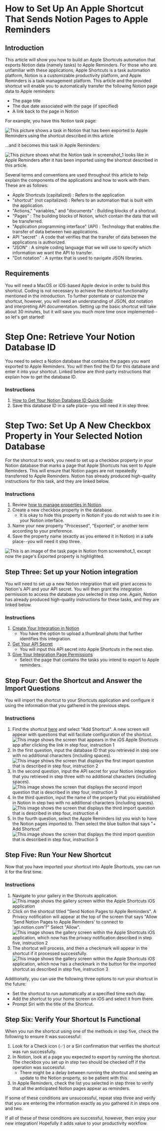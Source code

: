 # How to Set Up An Apple Shortcut That Sends Notion Pages to Apple Reminders 

## Introduction

This article will show you how to build an Apple Shortcuts automation that exports Notion data (namely tasks) to Apple Reminders. For those who are unfamiliar with these applications, Apple Shortcuts is a task automation platform, Notion is a customizable productivity platform, and Apple Reminders is a task management platform. This article and the provided shortcut will enable you to automatically transfer the following Notion page data to Apple reminders:

- The page title
- The due date associated with the page (if specified)
- A link back to the page in Notion

For example, you have this Notion task page:

![This picture shows a task in Notion that has been exported to Apple Reminders using the shortcut described in this article](Screenshot_1.jpg)

...and it becomes this task in Apple Reminders:

![This picture shows what the Notion task in screenshot_1 looks like in Apple Reminders after it has been imported using the shortcut described in this article.](Screenshot_2.png)

Several terms and conventions are used throughout this article to help explain the components of the applications and how to work with them. These are as follows:

- Apple Shortcuts (capitalized)
  : Refers to the application
- "shortcut" (not capitalized)
  : Refers to an automation that is built with the application. 
- "Actions," "variables," and "documents"
  : Building blocks of a shortcut.
- "Pages"
  : The building blocks of Notion, which contain the data that will be transferred.
- "Application programming interface" (API)
  : Technology that enables the transfer of data between two applications.
- API "secret"
  : A code that verifies that the transfer of data between the applications is authorized. 
- "JSON"
  : A simple coding language that we will use to specify which information we want the API to transfer.
- "Dot notation"
  : A syntax that is used to navigate JSON libraries.

## Requirements

You will need a MacOS or iOS-based Apple device in order to build this shortcut. Coding is not necessary to achieve the shortcut functionality mentioned in the introduction. To further potentiate or customize the shortcut, however, you will need an understanding of JSON, dot notation and interpreting API documentation. Setting up the basic shortcut will take about 30 minutes, but it will save you much more time once implemented--so let's get started! 

# Step One: Retrieve Your Notion Database ID

You need to select a Notion database that contains the pages you want exported to Apple Reminders. You will then find the ID for this database and enter it into your shortcut. Linked below are third-party instructions that explain how to get the database ID. 

### Instructions

1. [How to Get Your Notion Database ID Quick Guide](https://notiondemy.com/notion-database-id/) 
2. Save this database ID in a safe place--you will need it in step three.

# Step Two: Set Up A New Checkbox Property in Your Selected Notion Database 

For the shortcut to work, you need to set up a checkbox property in your Notion database that marks a page that Apple Shortcuts has sent to Apple Reminders. This will ensure that Notion pages are not repeatedly transferred to Apple Reminders. Notion has already produced high-quality instructions for this task, and they are linked below. 

### Instructions

1. Review [how to manage properties in Notion](https://www.notion.so/help/database-properties#managing-properties). 
2. Create a new checkbox property in the database.
    - It is okay to hide this property in Notion if you do not wish to see it in your Notion interface. 
3. Name your new property "Processed", "Exported", or another term according to your preference.  
4. Save the property name (exactly as you entered it in Notion) in a safe place--you will need it step three.

![This is an image of the task page in Notion from screenshot_1, except now the page's Exported property is highlighted.](Screenshot_3.jpg)

## Step Three: Set up your Notion integration

You will need to set up a new Notion integration that will grant access to Notion's API and your API secret. You will then grant the integration permission to access the database you selected in step one. Again, Notion has already produced high-quality instructions for these tasks, and they are linked below.

### Instructions

1. [Create Your Integration in Notion](https://developers.notion.com/docs/create-a-notion-integration#create-your-integration-in-notion)
    - You have the option to upload a thumbnail photo that further identifies this integration.
2. [Get Your API Secret](https://developers.notion.com/docs/create-a-notion-integration#get-your-api-secret)
    - You will input this API secret into Apple Shortcuts in the next step.
3. [Give Your Integration Page Permissions](https://developers.notion.com/docs/create-a-notion-integration#give-your-integration-page-permissions)
    - Select the page that contains the tasks you intend to export to Apple reminders.

## Step Four: Get the Shortcut and Answer the Import Questions

You will import the shortcut to your Shortcuts application and configure it using the information that you gathered in the previous steps. 

### Instructions

1. Find the shortcut [here](https://www.icloud.com/shortcuts/ac729b6c73834092937c8e4de4dc6b1f) and select "Add Shortcut". A new screen will appear with questions that will faciliate configuration of the shortcut. ![This image shows the screen that appears in the iOS Apple Shortcuts app after clicking the link in step four, instruction 1](Screenshot_4.PNG)
2.  In the first question, input the database ID that you retrieved in step one with no additional characters (including spaces). ![This image shows the screen that displays the first import question that is described in step four, instruction 2](screenshot_5.PNG)
3.  In the second question, input the API secret for your Notion integration that you retrieved in step three with no additional characters (including spaces). ![This image shows the screen that displays the second import question that is described in step four, instruction 3](Screenshot_6.PNG) 
4.  In the third question, input the name of the property that you established in Notion in step two with no additional characters (including spaces). ![This image shows the screen that displays the third import question that is described in step four, instruction 4](Screenshot_7.PNG)
5.  In the fourth question, select the Apple Reminders list you wish to have the Notion pages imported to. Then select the blue button that says "+ Add Shortcut" ![This image shows the screen that displays the third import question that is described in step four, instruction 5](Screenshot_8.PNG)

## Step Five: Run Your New Shortcut

Now that you have imported your shortcut into Apple Shortcuts, you can run it for the first time. 

### Instructions

1. Navigate to your gallery in the Shorcuts application. ![This image shows the gallery screen within the Apple Shortcuts iOS application](Screenshot_9.PNG)
2.  Click on the shortcut titled "Send Notion Pages to Apple Reminders". A Privacy notification will appear at the top of the screen that says "Allow 'Send Notion Pages to Apple Reminders' to connect to 'api.notion.com'?" Select "Allow". ![This image shows the gallery screen within the Apple Shortcuts iOS application, which now has the privacy notification described in step five, instruction 2](Screenshot_10.PNG)
3. The shortcut will process, and then a checkmark will appear in the shortcut if it processed successfully.
![This image shows the gallery screen within the Apple Shortcuts iOS application, which now has a checkmark in the button for the imported shortcut as described in step five, instruction 3](Screenshot_11.PNG)

Additionally, you can use the following three options to run your shortcut in the future: 

- Set the shortcut to run automatically at a specified time each day.
- Add the shortcut to your home screen on iOS and select it from there.
- Prompt Siri with the title of the Shortcut.

## Step Six: Verify Your Shortcut Is Functional

When you run the shortcut using one of the methods in step five, check the following to ensure it was successful:

1. Look for a Check icon (&#9989;) or a Siri confirmation that verifies the shortcut was run successfully.
3. In Notion, look at a page you expected to export by running the shortcut. The checkbox you set up in step two should be checked off if the operation was successful.
    - There might be a delay between running the shortcut and seeing an update to the Notion property, so be patient with this. 
4. In Apple Reminders, check the list you selected in step three to verify that all the anticipated Notion pages appear as reminders. 

If some of these conditions are unsuccessful, repeat step three and verify that you are entering the information exactly as you gathered it in steps one and two.

If all of these of these conditions are successful, however, then enjoy your new integration! Hopefully it adds value to your productivity workflow. 
